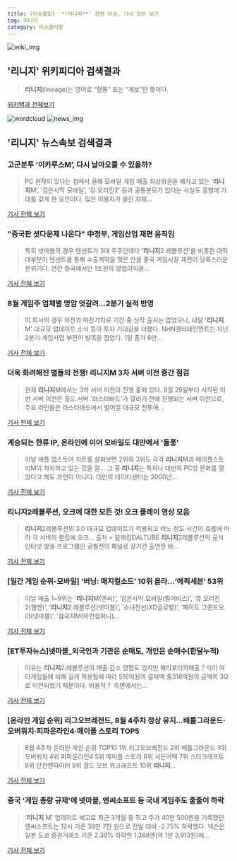 ```yaml
---
title: (이슈클립) '**리니지**' 관련 이슈, 기사 모아 보기
tag: 리니지
category: 이슈클리핑
---
```

![wiki_img](https://user-images.githubusercontent.com/42597476/44503234-41136a80-a6d0-11e8-9071-6fc6418eafe4.png)
## **'**리니지**'** 위키피디아 검색결과
>**리니지**(lineage)는 영어로 “혈통” 또는 “계보”란 뜻이다.

<a href="https://ko.wikipedia.org/wiki/리니지" target="_blank">위키백과 전체보기</a>

![wordcloud](https://s3.ap-northeast-2.amazonaws.com/lyrics101-wordcloud/2018-09-01-1535747874.png)
![news_img](https://user-images.githubusercontent.com/42597476/44507050-1206f400-a6e4-11e8-8d98-7ffbfebb353f.png)
## **'**리니지**'** 뉴스속보 검색결과
### 고군분투 ‘이카루스M’, 다시 날아오를 수 있을까?

>PC 원작이 있다는 점에서 올해 모바일 게임 매출 최상위권을 꿰차고 있는 ‘**리니지**M’, ‘검은사막 모바일’, ‘뮤 오리진2’ 등과 공통분모가 있다는 사실도 흥행에 기대를 갖게 한 요인이다. 많은 이용자가 몰린 자체...

<a href="http://www.kukinews.com/news/article.html?no=581607" target="_blank">기사 전체 보기</a>

### "중국판 셧다운제 나온다" 中정부, 게임산업 재편 움직임

>특히 넷마블의 경우 텐센트가 3대 주주인데다 '**리니지**2 레볼루션'을 비롯한 대작 대부분이 텐센트를 통해 수출계약을 맺은 만큼 중국 게임시장 재편이 당혹스러운 분위기다. 연간 중국에서만 1조원의 영업이익을...

<a href="http://news1.kr/articles/?3413893" target="_blank">기사 전체 보기</a>

### 8월 게임주 업체별 명암 엇갈려…2분기 실적 반영

>이 회사의 경우 이전과 마찬가지로 기간 중 신작 출시는 없었으나, 내달 '**리니지**M' 대규모 업데이트 소식 등이 투자 기대감을 더했다. NHN엔터테인먼트는 지난 2분기 게임사업 부진이 발목을 잡았다. 1일 종가 6만...

<a href="http://www.thegames.co.kr/news/articleView.html?idxno=206621" target="_blank">기사 전체 보기</a>

### 더욱 화려해진 별들의 전쟁! **리니지**M 3차 서버 이전 중간 점검

>현재 **리니지**M에서는 3차 서버 이전이 진행 중에 있다. 8월 29일부터 시작된 이번 서버 이전은 월드 서버 '라스타바드'가 열리기 전에 진행되는 서버 이전으로, 주요 라인들은 라스타바드에서 벌어질 대규모 전투에...

<a href="http://www.inven.co.kr/webzine/news/?news=206341&site=lineagem" target="_blank">기사 전체 보기</a>

### 계승되는 한류 IP, 온라인에 이어 모바일도 대만에서 '돌풍'

>이날 애플 앱스토어 차트를 살펴보면 2위와 3위도 각각 **리니지**M과 메이플스토리M이 차지하고 있는 것을 알... 그 중 **리니지**는 특히나 대만의 PC방 문화를 열었다고 해도 과언이 아니다. 대만의 데이터센터는 2000년...

<a href="http://www.gameple.co.kr/news/articleView.html?idxno=143714" target="_blank">기사 전체 보기</a>

### **리니지**2레볼루션, 오크에 대한 모든 것! 오크 플레이 영상 모음

>**리니지**2레볼루션의 3.0 대규모 업데이트가 적용되고 어느 정도 시간이 흐름에 따라 각 서버의 랟킹에 오크... 출처 = 달래킹DALTUBE **리니지**2레볼루션의 공식 인터넷 방송 프로그램인 공썰전의 패널로 장기간 출연한 바...

<a href="http://www.gamechosun.co.kr/article/view.php?no=149967" target="_blank">기사 전체 보기</a>

### [일간 게임 순위-모바일] ‘버닝: 매지컬소드’ 10위 올라…‘에픽세븐’ 53위

>이날 매출 1~9위는 ‘**리니지**M(엔씨)’, ‘검은사막 모바일(펄어비스)’, ‘뮤 오리진2(웹젠)’, ‘**리니지**2 레볼루션(넷마블)’, ‘소녀전선(XD글로벌)’, ‘페이트 그랜드오더(넷마블)’, ‘삼국지M(이펀컴퍼니)...

<a href="http://www.kukinews.com/news/article.html?no=581614" target="_blank">기사 전체 보기</a>

### [ET투자뉴스]넷마블_외국인과 기관은 순매도, 개인은 순매수(한달누적)

>이유는 **리니지**2:레볼루션의 매출 감소 영향도 있지만 해리포터의매출？식이 여타게임들에 비해 길게 적용됨에 따라 516억원의 결제액 중318억원의 금액이 3Q로 이연되었기 때문이다. 비용적？ 측면에서는...

<a href="http://www.etnews.com/20180831000195" target="_blank">기사 전체 보기</a>

### [온라인 게임 순위] 리그오브레전드, 8월 4주차 정상 유지…배틀그라운드·오버워치·피파온라인4·메이플 스토리 TOP5

>8월 4주차 온라인 게임 순위 TOP10 1위 리그오브레전드 2위 배틀그라운드 3위 오버워치 4위 피파온라인4 5위 메이플 스토리 6위 서든어택 7위 스타크래프트 8위 던전앤파이터 9위 월드 오브 워크래프트 10위 **리니지**...

<a href="http://www.starseoultv.com/news/articleView.html?idxno=505869" target="_blank">기사 전체 보기</a>

### 중국 '게임 총량 규제'에 넷마블, 엔씨소프트 등 국내 게임주도 줄줄이 하락

>'**리니지** M' 업데이트 예고로 최근 3개월 중 최고 주가 40만 500원을 기록했던 엔씨소프트는 12시 기준 38만 7천 원으로 전일 대비 -2.75% 하락했다. 넥슨은 일본 도쿄 증권거래소 기준 2.39% 하락한 1,388엔(약 1만 3,913원)에...

<a href="http://www.thisisgame.com/webzine/news/nboard/4/?n=86256&utm_source=naver&utm_medium=outlink&utm_campaign=tigadmin41&utm_content=86256&nogate" target="_blank">기사 전체 보기</a>


